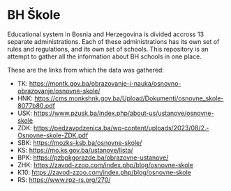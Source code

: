 # BH Škole

Educational system in Bosnia and Herzegovina is divided accross 13 separate administrations. Each of these administrations has its own set of rules and regulations, and its own set of schools. This repository is an attempt to gather all the information about BH schools in one place.

These are the links from which the data was gathered:

- TK: https://montk.gov.ba/obrazovanje-i-nauka/osnovno-obrazovanje/osnovne-skole/
- HNK: https://cms.monkshnk.gov.ba/Upload/Dokumenti/osnovne_skole-8077b80.pdf
- USK: https://www.pzusk.ba/index.php/about-us/ustanove/osnovne-skole
- ZDK: https://pedzavodzenica.ba/wp-content/uploads/2023/08/2.-Osnovne-skole-ZDK.pdf
- SBK: https://mozks-ksb.ba/osnovne-skole/
- KS: https://mo.ks.gov.ba/ustanove/lista/
- BPK: https://pzbpkgorazde.ba/obrazovne-ustanove/
- ZHK: https://zavod-zzoo.com/index.php/blog/osnovne-skole
- K10: https://zavod-zzoo.com/index.php/blog/osnovne-skole
- RS: https://www.rpz-rs.org/270/